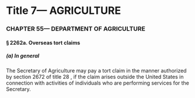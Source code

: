 
# Title 7— AGRICULTURE
### CHAPTER 55— DEPARTMENT OF AGRICULTURE
#### § 2262a. Overseas tort claims
##### (a) In general

The Secretary of Agriculture may pay a tort claim in the manner authorized by section 2672 of title 28 , if the claim arises outside the United States in connection with activities of individuals who are performing services for the Secretary.

